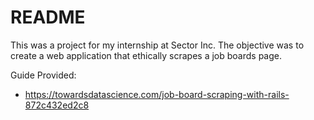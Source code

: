 # README

This was a project for my internship at Sector Inc. The objective was to create a web application that ethically scrapes a job boards page.

Guide Provided:
* https://towardsdatascience.com/job-board-scraping-with-rails-872c432ed2c8



